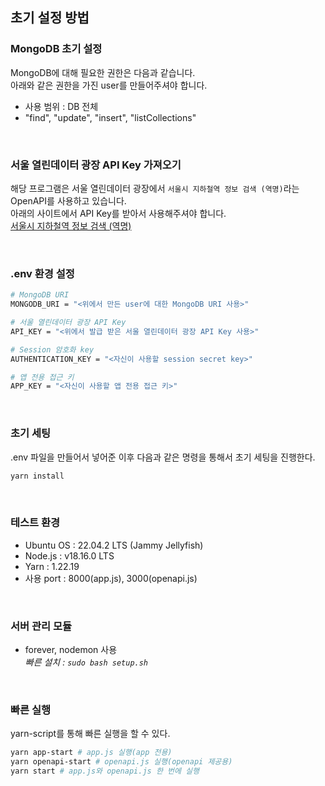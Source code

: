 ## 초기 설정 방법

### MongoDB 초기 설정
MongoDB에 대해 필요한 권한은 다음과 같습니다. <br>
아래와 같은 권한을 가진 user를 만들어주셔야 합니다.

- 사용 범위 : DB 전체
- "find", "update", "insert", "listCollections"

<br>

### 서울 열린데이터 광장 API Key 가져오기
해당 프로그램은 서울 열린데이터 광장에서 `서울시 지하철역 정보 검색 (역명)`라는 OpenAPI를 사용하고 있습니다. <br>
아래의 사이트에서 API Key를 받아서 사용해주셔야 합니다.<br>
<a href="http://data.seoul.go.kr/dataList/OA-121/A/1/datasetView.do">서울시 지하철역 정보 검색 (역명)</a>

<br>

### .env 환경 설정
```bash
# MongoDB URI
MONGODB_URI = "<위에서 만든 user에 대한 MongoDB URI 사용>"

# 서울 열린데이터 광장 API Key
API_KEY = "<위에서 발급 받은 서울 열린데이터 광장 API Key 사용>"

# Session 암호화 key
AUTHENTICATION_KEY = "<자신이 사용할 session secret key>"

# 앱 전용 접근 키
APP_KEY = "<자신이 사용할 앱 전용 접근 키>"
```

<br>

### 초기 세팅
.env 파일을 만들어서 넣어준 이후 다음과 같은 명령을 통해서 초기 세팅을 진행한다.

```bash
yarn install
```

<br>

### 테스트 환경
- Ubuntu OS : 22.04.2 LTS (Jammy Jellyfish)
- Node.js : v18.16.0 LTS
- Yarn : 1.22.19
- 사용 port : 8000(app.js), 3000(openapi.js)

<br>

### 서버 관리 모듈
- forever, nodemon 사용 <br>
    _빠른 설치 : `sudo bash setup.sh`_

<br>

### 빠른 실행
yarn-script를 통해 빠른 실행을 할 수 있다.
```bash
yarn app-start # app.js 실행(app 전용)
yarn openapi-start # openapi.js 실행(openapi 제공용)
yarn start # app.js와 openapi.js 한 번에 실행
```